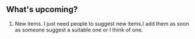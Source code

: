 ## What's upcoming?

1. New items.
I just need people to suggest new items.I add them as soon as someone suggest a suitable one or I think of one.
